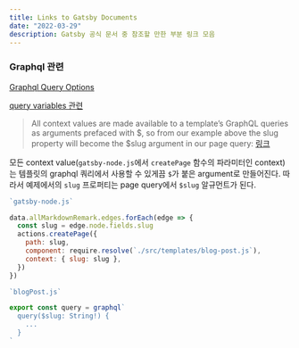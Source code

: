 ```yaml
---
title: Links to Gatsby Documents
date: "2022-03-29"
description: Gatsby 공식 문서 중 참조할 만한 부분 링크 모음
---
```


### Graphql 관련

[Graphql Query Options](https://www.gatsbyjs.com/docs/graphql-reference/)

[query variables 관련](https://www.gatsbyjs.com/docs/how-to/querying-data/page-query/#how-to-add-query-variables-to-a-page-query)

> All context values are made available to a template’s GraphQL queries as arguments prefaced with $, so from our example above the slug property will become the $slug argument in our page query: [링크](https://www.gatsbyjs.com/docs/programmatically-create-pages-from-data/#creating-pages)

모든 context value(`gatsby-node.js`에서 `createPage` 함수의 파라미터인 context)는 템플릿의 graphql 쿼리에서 사용할 수 있게끔 `$`가 붙은 argument로 만들어진다. 따라서 예제에서의 `slug` 프로퍼티는 page query에서 `$slug` 알규먼트가 된다. 

```js
`gatsby-node.js`

data.allMarkdownRemark.edges.forEach(edge => {
  const slug = edge.node.fields.slug
  actions.createPage({
    path: slug,
    component: require.resolve(`./src/templates/blog-post.js`),
    context: { slug: slug },
  })
})

`blogPost.js`

export const query = graphql`
  query($slug: String!) {
    ...
  }
`
```
